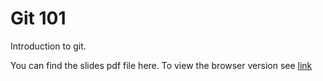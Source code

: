 # Git 101
Introduction to git.

You can find the slides pdf file here.
To view the browser version see [link](http://summermk.github.io/git-101/)

